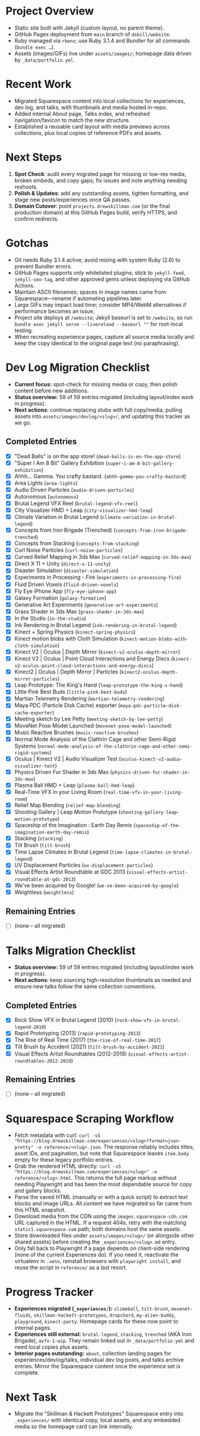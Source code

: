 # Project Overview
- Static site built with Jekyll (custom layout, no parent theme).  
- GitHub Pages deployment from `main` branch of `dskill/website`.  
- Ruby managed via `rbenv`; use Ruby 3.1.4 and Bundler for all commands (`bundle exec …`).  
- Assets (images/GIFs) live under `assets/images/`; homepage data driven by `_data/portfolio.yml`.

# Recent Work
- Migrated Squarespace content into local collections for experiences, dev log, and talks, with thumbnails and media hosted in-repo.  
- Added internal About page, Talks index, and refreshed navigation/favicon to match the new structure.  
- Established a reusable card layout with media previews across collections, plus local copies of reference PDFs and assets.

# Next Steps
1. **Spot Check**: audit every migrated page for missing or low-res media, broken embeds, and copy gaps; fix issues and note anything needing reshoots.  
2. **Polish & Updates**: add any outstanding assets, tighten formatting, and stage new posts/experiences once QA passes.  
3. **Domain Cutover**: point `projects.drewskillman.com` (or the final production domain) at this GitHub Pages build, verify HTTPS, and confirm redirects.

# Gotchas
- Git needs Ruby 3.1.4 active; avoid mixing with system Ruby (2.6) to prevent Bundler errors.  
- GitHub Pages supports only whitelisted plugins; stick to `jekyll-feed`, `jekyll-seo-tag`, and other approved gems unless deploying via GitHub Actions.  
- Maintain ASCII filenames; spaces in image names came from Squarespace—rename if automating pipelines later.  
- Large GIFs may impact load time; consider MP4/WebM alternatives if performance becomes an issue.
- Project site deploys at `/website`; Jekyll baseurl is set to `/website`, so run `bundle exec jekyll serve --livereload --baseurl ""` for root-local testing.
- When recreating experience pages, capture all source media locally and keep the copy identical to the original page text (no paraphrasing).

# Dev Log Migration Checklist
- **Current focus:** spot-check for missing media or copy, then polish content before new additions.
- **Status overview:** 59 of 59 entries migrated (including layout/index work in progress).
- **Next actions:** continue replacing stubs with full copy/media, pulling assets into `assets/images/devlog/<slug>/`, and updating this tracker as we go.

## Completed Entries
- [x] \"Dead Balls\" is on the app store! (`dead-balls-is-on-the-app-store`)
- [x] \"Super I Am 8 Bit\" Gallery Exhibition (`super-i-am-8-bit-gallery-exhibition`)
- [x] Ahhh... Gamma.  You crafty bastard. (`ahhh-gamma-you-crafty-bastard`)
- [x] Area Lights (`area-lights`)
- [x] Audio Driven Particles (`audio-driven-particles`)
- [x] Autonomous (`autonomous`)
- [x] Brutal Legend VFX Reel (`brutal-legend-vfx-reel`)
- [x] City Visualizer HMD + Leap (`city-visualizer-hmd-leap`)
- [x] Climate Variation in Brutal Legend (`climate-variation-in-brutal-legend`)
- [x] Concepts from Iron Brigade (Trenched) (`concepts-from-iron-brigade-trenched`)
- [x] Concepts from Stacking (`concepts-from-stacking`)
- [x] Curl Noise Particles (`curl-noise-particles`)
- [x] Curved Relief Mapping in 3ds Max (`curved-relief-mapping-in-3ds-max`)
- [x] Direct X 11 + Unity (`direct-x-11-unity`)
- [x] Disaster Simulation (`disaster-simulation`)
- [x] Experiments in Processing - Fire (`experiments-in-processing-fire`)
- [x] Fluid Driven Voxels (`fluid-driven-voxels`)
- [x] Fly Eye iPhone App (`fly-eye-iphone-app`)
- [x] Galaxy Formation (`galaxy-formation`)
- [x] Generative Art Experiments (`generative-art-experiments`)
- [x] Grass Shader in 3ds Max (`grass-shader-in-3ds-max`)
- [x] In the Studio (`in-the-studio`)
- [x] Ink Rendering in Brutal Legend (`ink-rendering-in-brutal-legend`)
- [x] Kinect + Spring Physics (`kinect-spring-physics`)
- [x] Kinect motion blobs with Cloth Simulation (`kinect-motion-blobs-with-cloth-simulation`)
- [x] Kinect V2 | Oculus | Depth Mirror (`kinect-v2-oculus-depth-mirror`)
- [x] Kinect V2 | Oculus | Point Cloud Interactions and Energy Discs (`kinect-v2-oculus-point-cloud-interactions-and-energy-discs`)
- [x] Kinect2 | Oculus | Depth Mirror | Particles (`kinect2-oculus-depth-mirror-particles`)
- [x] Leap Prototype: The King's Hand (`leap-prototype-the-king-s-hand`)
- [x] Little Pink Best Buds (`little-pink-best-buds`)
- [x] Martian Telemetry Rendering (`martian-telemetry-rendering`)
- [x] Maya PDC (Particle Disk Cache) exporter (`maya-pdc-particle-disk-cache-exporter`)
- [x] Meeting sketch by Lee Petty (`meeting-sketch-by-lee-petty`)
- [x] MoveNet Pose Model Launched (`movenet-pose-model-launched`)
- [x] Music Reactive Brushes (`music-reactive-brushes`)
- [x] Normal Mode Analysis of the Clathrin Cage and other Semi-Rigid Systems (`normal-mode-analysis-of-the-clathrin-cage-and-other-semi-rigid-systems`)
- [x] Oculus | Kinect V2 | Audio Visualizer Test (`oculus-kinect-v2-audio-visualizer-test`)
- [x] Physics Driven Fur Shader in 3ds Max (`physics-driven-fur-shader-in-3ds-max`)
- [x] Plasma Ball HMD + Leap (`plasma-ball-hmd-leap`)
- [x] Real-Time VFX in your Living Room (`real-time-vfx-in-your-living-room`)
- [x] Relief Map Blending (`relief-map-blending`)
- [x] Shooting Gallery | Leap Motion Prototype (`shooting-gallery-leap-motion-prototype`)
- [x] Spaceship of the Imagination : Earth Day Remix (`spaceship-of-the-imagination-earth-day-remix`)
- [x] Stacking (`stacking`)
- [x] Tilt Brush (`tilt-brush`)
- [x] Time Lapse Climates in Brutal Legend (`time-lapse-climates-in-brutal-legend`)
- [x] UV Displacement Particles (`uv-displacement-particles`)
- [x] Visual Effects Artist Roundtable at GDC 2013 (`visual-effects-artist-roundtable-at-gdc-2013`)
- [x] We've been acquired by Google! (`we-ve-been-acquired-by-google`)
- [x] Weightless (`weightless`)

## Remaining Entries
- [ ] (none – all migrated)

# Talks Migration Checklist
- **Status overview:** 59 of 59 entries migrated (including layout/index work in progress).
- **Next actions:** keep sourcing high-resolution thumbnails as needed and ensure new talks follow the same collection conventions.

## Completed Entries
- [x] Rock Show VFX in Brutal Legend (2010) (`rock-show-vfx-in-brutal-legend-2010`)
- [x] Rapid Prototyping (2013) (`rapid-prototyping-2013`)
- [x] The Rise of Real Time (2017) (`the-rise-of-real-time-2017`)
- [x] Tilt Brush by Accident (2021) (`tilt-brush-by-accident-2021`)
- [x] Visual Effects Artist Roundtables (2012-2019) (`visual-effects-artist-roundtables-2012-2019`)

## Remaining Entries
- [ ] (none – all migrated)

# Squarespace Scraping Workflow
- Fetch metadata with curl: `curl -sS "https://blog.drewskillman.com/experiences/<slug>?format=json-pretty" -o reference/<slug>.json`. The response reliably includes titles, asset IDs, and pagination, but note that Squarespace leaves `item.body` empty for these legacy portfolio entries.
- Grab the rendered HTML directly: `curl -sS "https://blog.drewskillman.com/experiences/<slug>" -o reference/<slug>.html`. This returns the full page markup without needing Playwright and has been the most dependable source for copy and gallery blocks.
- Parse the saved HTML (manually or with a quick script) to extract text blocks and image URLs. All content we have migrated so far came from this HTML snapshot.
- Download media from the CDN using the `images.squarespace-cdn.com` URL captured in the HTML. If a request 404s, retry with the matching `static1.squarespace.com` path; both domains host the same assets.
- Store downloaded files under `assets/images/<slug>/` (or alongside other shared assets) before creating the `_experiences/<slug>.md` entry.
- Only fall back to Playwright if a page depends on client-side rendering (none of the current Experiences do). If you need it, reactivate the virtualenv in `.venv`, reinstall browsers with `playwright install`, and reuse the script in `reference/` as a last resort.

# Progress Tracker
- **Experiences migrated (`_experiences/`):** `slimeball`, `tilt-brush`, `movenet-fluids`, `skillman-hackett-prototypes`, `dropchord`, `my-alien-buddy`, `playground`, `kinect-party`. Homepage cards for these now point to internal pages.
- **Experiences still external:** `brutal-legend`, `stacking`, `trenched` (AKA Iron Brigade), `avfx-1-wip`. They remain linked out in `_data/portfolio.yml` and need local copies plus assets.
- **Interior pages outstanding:** `about`, collection landing pages for experiences/devlog/talks, individual dev log posts, and talks archive entries. Mirror the Squarespace content once the experience set is complete.

# Next Task
- Migrate the "Skillman & Hackett Prototypes" Squarespace entry into `_experiences/` with identical copy, local assets, and any embedded media so the homepage card can link internally.
